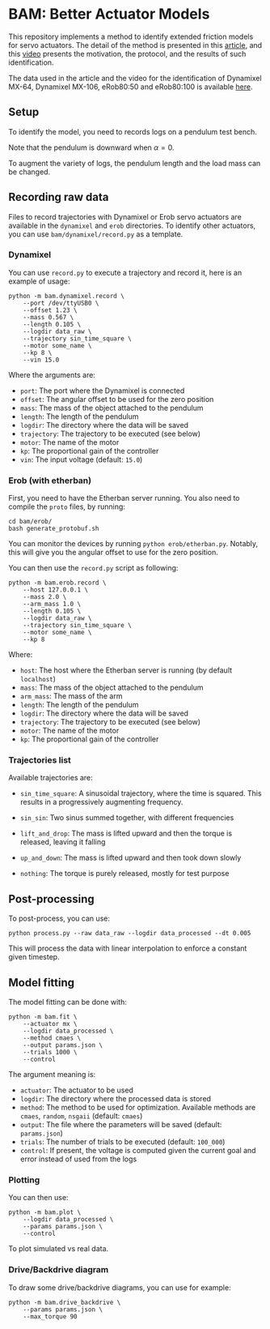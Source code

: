 # BAM: Better Actuator Models

This repository implements a method to identify extended friction models for servo actuators. The detail of the method is presented in this [article](TODO), and this [video](https://youtu.be/ghvk0O9uDrc) presents the motivation, the protocol, and the results of such identification.

The data used in the article and the video for the identification of Dynamixel MX-64, Dynamixel MX-106, eRob80:50 and eRob80:100 is available [here](https://drive.google.com/drive/folders/1R9zjvlLI1D_dXz409zP7C_3O5N_DNVQa?usp=drive_link).


## Setup

To identify the model, you need to records logs on a pendulum test bench.

Note that the pendulum is downward when $\alpha = 0$. 

To augment the variety of logs, the pendulum length and the load mass can be changed.

## Recording raw data

Files to record trajectories with Dynamixel or Erob servo actuators are available in the `dynamixel` and `erob` directories. To identify other actuators, you can use `bam/dynamixel/record.py` as a template.

### Dynamixel

You can use `record.py` to execute a trajectory and record it, here is an example of usage:

```
python -m bam.dynamixel.record \
    --port /dev/ttyUSB0 \
    --offset 1.23 \
    --mass 0.567 \
    --length 0.105 \
    --logdir data_raw \
    --trajectory sin_time_square \
    --motor some_name \
    --kp 8 \
    --vin 15.0
```

Where the arguments are:

* `port`: The port where the Dynamixel is connected
* `offset`: The angular offset to be used for the zero position
* `mass`: The mass of the object attached to the pendulum
* `length`: The length of the pendulum
* `logdir`: The directory where the data will be saved
* `trajectory`: The trajectory to be executed (see below)
* `motor`: The name of the motor
* `kp`: The proportional gain of the controller
* `vin`: The input voltage (default: `15.0`)

### Erob (with etherban)

First, you need to have the Etherban server running. You also need to compile the `proto` files, by running:

```
cd bam/erob/
bash generate_protobuf.sh
```

You can monitor the devices by running `python erob/etherban.py`. Notably, this will give you the angular offset
to use for the zero position.

You can then use the `record.py` script as following:

```
python -m bam.erob.record \
    --host 127.0.0.1 \
    --mass 2.0 \
    --arm_mass 1.0 \
    --length 0.105 \
    --logdir data_raw \
    --trajectory sin_time_square \
    --motor some_name \
    --kp 8
```

Where:

* `host`: The host where the Etherban server is running (by default `localhost`)
* `mass`: The mass of the object attached to the pendulum
* `arm_mass`: The mass of the arm
* `length`: The length of the pendulum
* `logdir`: The directory where the data will be saved
* `trajectory`: The trajectory to be executed (see below)
* `motor`: The name of the motor
* `kp`: The proportional gain of the controller

### Trajectories list

Available trajectories are:

* `sin_time_square`: A sinusoidal trajectory, where the time is squared. This results in a progressively augmenting
  frequency.


* `sin_sin`: Two sinus summed together, with different frequencies


* `lift_and_drop`: The mass is lifted upward and then the torque is released, leaving it falling


* `up_and_down`: The mass is lifted upward and then took down slowly


* `nothing`: The torque is purely released, mostly for test purpose


## Post-processing

To post-process, you can use:

```
python process.py --raw data_raw --logdir data_processed --dt 0.005
```

This will process the data with linear interpolation to enforce a constant given timestep.

## Model fitting

The model fitting can be done with:

```
python -m bam.fit \
    --actuator mx \
    --logdir data_processed \
    --method cmaes \
    --output params.json \
    --trials 1000 \
    --control
```

The argument meaning is:
* `actuator`: The actuator to be used
* `logdir`: The directory where the processed data is stored
* `method`: The method to be used for optimization. Available methods are `cmaes`, `random`, `nsgaii` (default: `cmaes`)
* `output`: The file where the parameters will be saved (default: `params.json`)
* `trials`: The number of trials to be executed (default: `100_000`)
* `control`: If present, the voltage is computed given the current goal and error instead of used from the logs

### Plotting

You can then use:

```
python -m bam.plot \
    --logdir data_processed \
    --params params.json \
    --control
```

To plot simulated vs real data.

### Drive/Backdrive diagram

To draw some drive/backdrive diagrams, you can use for example:

```
python -m bam.drive_backdrive \
    --params params.json \
    --max_torque 90
```